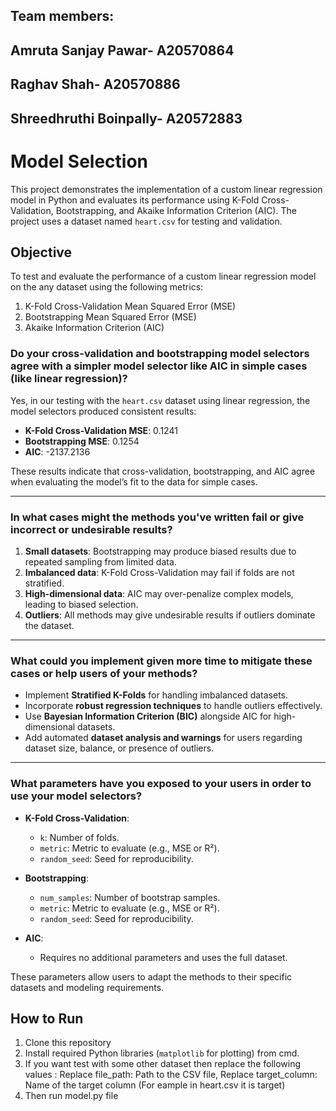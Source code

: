 
## Team members:
## Amruta Sanjay Pawar- A20570864
## Raghav Shah- A20570886
## Shreedhruthi Boinpally- A20572883

# Model Selection

This project demonstrates the implementation of a custom linear regression model in Python and evaluates its performance using K-Fold Cross-Validation, Bootstrapping, and Akaike Information Criterion (AIC). The project uses a dataset named `heart.csv` for testing and validation.

## Objective
To test and evaluate the performance of a custom linear regression model on the any dataset using the following metrics:
1. K-Fold Cross-Validation Mean Squared Error (MSE)
2. Bootstrapping Mean Squared Error (MSE)
3. Akaike Information Criterion (AIC)

### Do your cross-validation and bootstrapping model selectors agree with a simpler model selector like AIC in simple cases (like linear regression)?  
Yes, in our testing with the `heart.csv` dataset using linear regression, the model selectors produced consistent results:
- **K-Fold Cross-Validation MSE**: 0.1241  
- **Bootstrapping MSE**: 0.1254  
- **AIC**: -2137.2136  

These results indicate that cross-validation, bootstrapping, and AIC agree when evaluating the model’s fit to the data for simple cases.

---

### In what cases might the methods you've written fail or give incorrect or undesirable results?  
1. **Small datasets**: Bootstrapping may produce biased results due to repeated sampling from limited data.  
2. **Imbalanced data**: K-Fold Cross-Validation may fail if folds are not stratified.  
3. **High-dimensional data**: AIC may over-penalize complex models, leading to biased selection.  
4. **Outliers**: All methods may give undesirable results if outliers dominate the dataset.  

---

### What could you implement given more time to mitigate these cases or help users of your methods?  
- Implement **Stratified K-Folds** for handling imbalanced datasets.  
- Incorporate **robust regression techniques** to handle outliers effectively.  
- Use **Bayesian Information Criterion (BIC)** alongside AIC for high-dimensional datasets.  
- Add automated **dataset analysis and warnings** for users regarding dataset size, balance, or presence of outliers.  

---

### What parameters have you exposed to your users in order to use your model selectors?  
- **K-Fold Cross-Validation**:  
  - `k`: Number of folds.  
  - `metric`: Metric to evaluate (e.g., MSE or R²).  
  - `random_seed`: Seed for reproducibility.  

- **Bootstrapping**:  
  - `num_samples`: Number of bootstrap samples.  
  - `metric`: Metric to evaluate (e.g., MSE or R²).  
  - `random_seed`: Seed for reproducibility.  

- **AIC**:  
  - Requires no additional parameters and uses the full dataset.

These parameters allow users to adapt the methods to their specific datasets and modeling requirements.


## How to Run
1. Clone this repository
2. Install required Python libraries (`matplotlib` for plotting) from cmd.
3. If you want test with some other dataset then replace the following values : Replace file_path: Path to the CSV file, Replace target_column: Name of the target column (For eample in heart.csv it is target)
6. Then run model.py file

